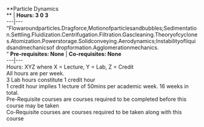 **Particle Dynamics  
** | **Hours: 3 0 3**  
---|---  
“Flowaroundparticles.Dragforce,Motionofparticlesandbubbles;Sedimentation.Settling.Fluidization.Centrifugation.Filtration.Gascleaning.Theoryofcyclones.Atomization.Powerstorage.Solidconveying.Aerodynamics;Instabilityofliquidsandmechanicsof dropformation.Agglomerationmechanics.  
” 
**Pre-requisites: None** | **Co-requisites: None**  
---|---  
Hours: XYZ where X = Lecture, Y = Lab, Z = Credit  
All hours are per week.  
3 Lab hours constitute 1 credit hour  
1 credit hour implies 1 lecture of 50mins per academic week. 16 weeks in total.  
Pre-Requisite courses are courses required to be completed before this course may be taken  
Co-Requisite courses are courses required to be taken along with this course
